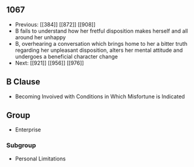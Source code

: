 ## 1067
- Previous: [[384]] [[872]] [[908]] 
- B fails to understand how her fretful disposition makes herself and all around her unhappy
- B, overhearing a conversation which brings home to her a bitter truth regarding her unpleasant disposition, alters her mental attitude and undergoes a beneficial character change
- Next: [[921]] [[956]] [[976]] 

## B Clause
- Becoming Invoived with Conditions in Which Misfortune is Indicated

## Group
- Enterprise

### Subgroup
- Personal Limitations

